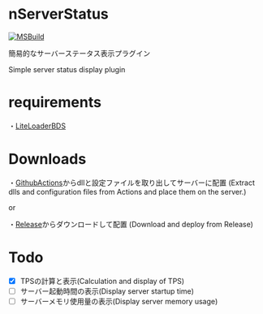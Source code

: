 # nServerStatus

[![MSBuild](https://github.com/nerrog/nServerStatus/actions/workflows/msbuild.yml/badge.svg)](https://github.com/nerrog/nServerStatus/actions/workflows/msbuild.yml)

簡易的なサーバーステータス表示プラグイン

Simple server status display plugin

# requirements

・[LiteLoaderBDS](https://github.com/LiteLDev/LiteLoaderBDS)

# Downloads

・[GithubActions](https://github.com/nerrog/nServerStatus/actions)からdllと設定ファイルを取り出してサーバーに配置
(Extract dlls and configuration files from Actions and place them on the server.)

or

・[Release](https://github.com/nerrog/nServerStatus/releases)からダウンロードして配置
(Download and deploy from Release)

# Todo
- [x] TPSの計算と表示(Calculation and display of TPS)
- [ ] サーバー起動時間の表示(Display server startup time)
- [ ] サーバーメモリ使用量の表示(Display server memory usage)
